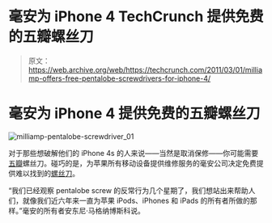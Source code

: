 # 毫安为 iPhone 4 TechCrunch 提供免费的五瓣螺丝刀

> 原文：<https://web.archive.org/web/https://techcrunch.com/2011/03/01/milliamp-offers-free-pentalobe-screwdrivers-for-iphone-4/>

# 毫安为 iPhone 4 提供免费的五瓣螺丝刀

![](img/c5fa17692d0754cb074284b9e65f939c.png "milliamp-pentalobe-screwdriver_01")

对于那些想破解他们的 iPhone 4s 的人来说——当然是取消保修——你可能需要[五瓣](https://web.archive.org/web/20221210033854/http://www.crunchgear.com/2011/01/20/will-no-one-think-of-the-children-apple-secretly-replaces-standard-iphone-screws-with-oddly-shaped-ones/)螺丝刀。碰巧的是，为苹果所有移动设备提供维修服务的毫安公司决定免费提供难以找到的[螺丝刀](https://web.archive.org/web/20221210033854/http://www.milliamp.com/iphone-pentalobe-screwdriver.html)。

“我们已经观察 pentalobe screw 的反常行为几个星期了，我们想站出来帮助人们，就像我们近六年来一直为苹果 iPods、iPhones 和 iPads 的所有者所做的那样。”毫安的所有者安东尼·马格纳博斯科说。